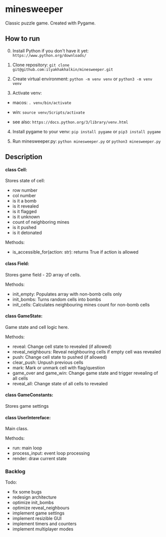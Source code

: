 # minesweeper
Classic puzzle game. Created with Pygame.


## How to run
0. Install Python if you don't have it yet:
`https://www.python.org/downloads/`

1. Clone repository:
`git clone git@github.com:ilyakhakhalkin/minesweeper.git`

2. Create virtual environment:
`python -m venv venv`
or
`python3 -m venv venv`

3. Activate venv:

- macos:
`. venv/bin/activate`

- win:
`source venv/Scripts/activate`

- see also:
`https://docs.python.org/3/library/venv.html`

4. Install pygame to your venv:
`pip install pygame`
or
`pip3 install pygame`

5. Run minesweeper.py:
`python minesweeper.py`
or
`python3 minesweeper.py`

## Description
#### class Cell:
Stores state of cell:
- row number
- col number
- is it a bomb
- is it revealed
- is it flagged
- is it unknown
- count of neighboring mines
- is it pushed
- is it detonated

Methods:
- is_accessible_for(action: str): returns True if action is allowed


#### class Field:
Stores game field - 2D array of cells.

Methods:
- init_empty: Populates array with non-bomb cells only
- init_bombs: Turns random cells into bombs
- init_cells: Calculates neighbouring mines count for non-bomb cells


#### class GameState:
Game state and cell logic here.

Methods:
- reveal: Change cell state to revealed (if allowed)
- reveal_neighbours: Reveal neighbouring cells if empty cell was revealed
- push: Change cell state to pushed (if allowed)
- clear_push: Unpush previous cells
- mark: Mark or unmark cell with flag/question
- game_over and game_win: Change game state and trigger revealing of all cells
- reveal_all: Change state of all cells to revealed


#### class GameConstants:
Stores game settings


#### class UserIntereface:
Main class.

Methods:
- run: main loop
- process_input: event loop processing
- render: draw current state


### Backlog
Todo:
- fix some bugs
- redesign architecture
- optimize init_bombs
- optimize reveal_neighbours
- implement game settings
- implement resizible GUI
- implement timers and counters
- implement multiplayer modes
